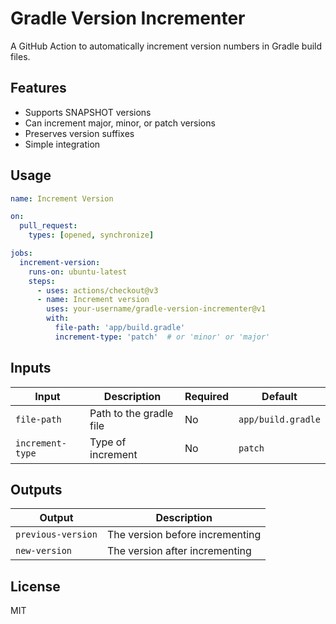 # Gradle Version Incrementer

A GitHub Action to automatically increment version numbers in Gradle build files.

## Features

- Supports SNAPSHOT versions
- Can increment major, minor, or patch versions
- Preserves version suffixes
- Simple integration

## Usage

```yaml
name: Increment Version

on:
  pull_request:
    types: [opened, synchronize]

jobs:
  increment-version:
    runs-on: ubuntu-latest
    steps:
      - uses: actions/checkout@v3
      - name: Increment version
        uses: your-username/gradle-version-incrementer@v1
        with:
          file-path: 'app/build.gradle'
          increment-type: 'patch'  # or 'minor' or 'major'
```

## Inputs

| Input | Description | Required | Default |
|-------|-------------|----------|---------|
| `file-path` | Path to the gradle file | No | `app/build.gradle` |
| `increment-type` | Type of increment | No | `patch` |

## Outputs

| Output | Description |
|--------|-------------|
| `previous-version` | The version before incrementing |
| `new-version` | The version after incrementing |

## License

MIT

